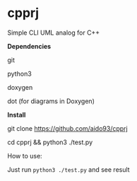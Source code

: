 # cpprj
Simple CLI UML analog for C++

**Dependencies**

git

python3

doxygen

dot (for diagrams in Doxygen)

**Install**

git clone https://github.com/aido93/cpprj

cd cpprj && python3 ./test.py

How to use:

Just run `python3 ./test.py` and see result
